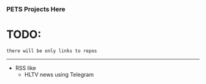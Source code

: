 ### PETS Projects Here




# TODO:

`there will be only links to repos`


-------------------------
- RSS like
    - HLTV news using Telegram

